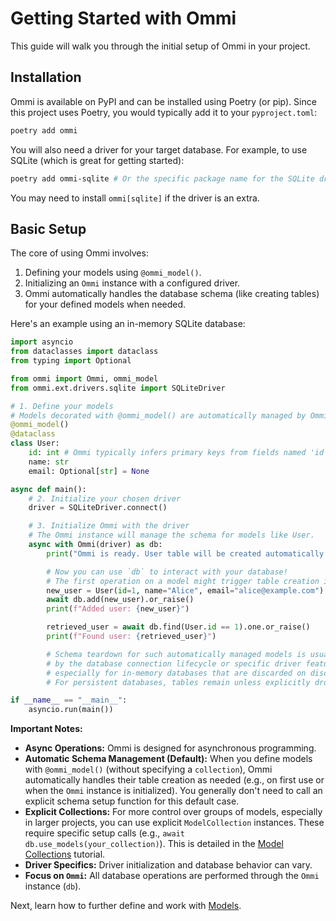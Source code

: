 # Getting Started with Ommi

This guide will walk you through the initial setup of Ommi in your project.

## Installation

Ommi is available on PyPI and can be installed using Poetry (or pip). Since this project uses Poetry, you would typically add it to your `pyproject.toml`:

```bash
poetry add ommi
```

You will also need a driver for your target database. For example, to use SQLite (which is great for getting started):

```bash
poetry add ommi-sqlite # Or the specific package name for the SQLite driver if different
```
You may need to install `ommi[sqlite]` if the driver is an extra.

## Basic Setup

The core of using Ommi involves:
1. Defining your models using `@ommi_model()`.
2. Initializing an `Ommi` instance with a configured driver.
3. Ommi automatically handles the database schema (like creating tables) for your defined models when needed.

Here's an example using an in-memory SQLite database:

```python
import asyncio
from dataclasses import dataclass
from typing import Optional

from ommi import Ommi, ommi_model
from ommi.ext.drivers.sqlite import SQLiteDriver

# 1. Define your models
# Models decorated with @ommi_model() are automatically managed by Ommi.
@ommi_model()
@dataclass
class User:
    id: int # Ommi typically infers primary keys from fields named 'id' or via Key metadata.
    name: str
    email: Optional[str] = None

async def main():
    # 2. Initialize your chosen driver
    driver = SQLiteDriver.connect()

    # 3. Initialize Ommi with the driver
    # The Ommi instance will manage the schema for models like User.
    async with Ommi(driver) as db:
        print("Ommi is ready. User table will be created automatically when needed.")

        # Now you can use `db` to interact with your database!
        # The first operation on a model might trigger table creation if it doesn't exist.
        new_user = User(id=1, name="Alice", email="alice@example.com")
        await db.add(new_user).or_raise()
        print(f"Added user: {new_user}")

        retrieved_user = await db.find(User.id == 1).one.or_raise()
        print(f"Found user: {retrieved_user}")

        # Schema teardown for such automatically managed models is usually handled
        # by the database connection lifecycle or specific driver features,
        # especially for in-memory databases that are discarded on disconnect.
        # For persistent databases, tables remain unless explicitly dropped.

if __name__ == "__main__":
    asyncio.run(main())
```

**Important Notes:**

*   **Async Operations:** Ommi is designed for asynchronous programming.
*   **Automatic Schema Management (Default):** When you define models with `@ommi_model()` (without specifying a `collection`), Ommi automatically handles their table creation as needed (e.g., on first use or when the `Ommi` instance is initialized). You generally don't need to call an explicit schema setup function for this default case.
*   **Explicit Collections:** For more control over groups of models, especially in larger projects, you can use explicit `ModelCollection` instances. These require specific setup calls (e.g., `await db.use_models(your_collection)`). This is detailed in the [Model Collections](usage/model-collections.md) tutorial.
*   **Driver Specifics:** Driver initialization and database behavior can vary.
*   **Focus on `Ommi`:** All database operations are performed through the `Ommi` instance (`db`).

Next, learn how to further define and work with [Models](usage/models.md). 